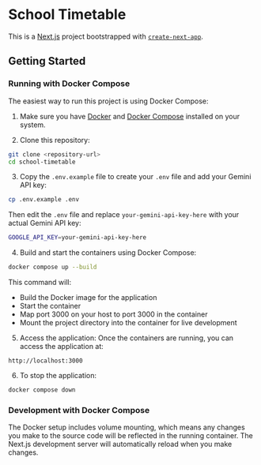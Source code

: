 # School Timetable

This is a [Next.js](https://nextjs.org) project bootstrapped with [`create-next-app`](https://nextjs.org/docs/app/api-reference/cli/create-next-app).

## Getting Started

### Running with Docker Compose

The easiest way to run this project is using Docker Compose:

1. Make sure you have [Docker](https://docs.docker.com/get-docker/) and [Docker Compose](https://docs.docker.com/compose/install/) installed on your system.

2. Clone this repository:
```bash
git clone <repository-url>
cd school-timetable
```

3. Copy the `.env.example` file to create your `.env` file and add your Gemini API key:
```bash
cp .env.example .env
```

Then edit the `.env` file and replace `your-gemini-api-key-here` with your actual Gemini API key:
```bash
GOOGLE_API_KEY=your-gemini-api-key-here
```

4. Build and start the containers using Docker Compose:
```bash
docker compose up --build
```

This command will:
- Build the Docker image for the application
- Start the container
- Map port 3000 on your host to port 3000 in the container
- Mount the project directory into the container for live development

5. Access the application:
Once the containers are running, you can access the application at:
```
http://localhost:3000
```

6. To stop the application:
```bash
docker compose down
```

### Development with Docker Compose

The Docker setup includes volume mounting, which means any changes you make to the source code will be reflected in the running container. The Next.js development server will automatically reload when you make changes.
